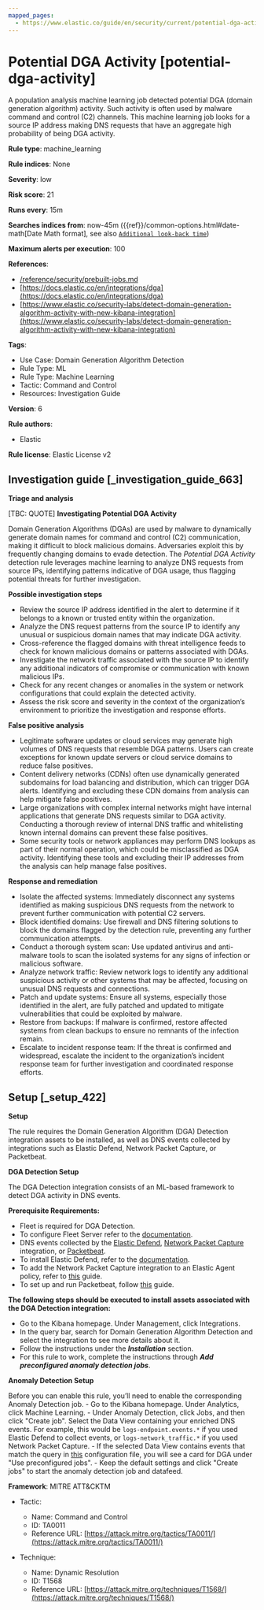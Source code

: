 ```yaml
---
mapped_pages:
  - https://www.elastic.co/guide/en/security/current/potential-dga-activity.html
---
```


# Potential DGA Activity [potential-dga-activity]

A population analysis machine learning job detected potential DGA (domain generation algorithm) activity. Such activity is often used by malware command and control (C2) channels. This machine learning job looks for a source IP address making DNS requests that have an aggregate high probability of being DGA activity.

**Rule type**: machine_learning

**Rule indices**: None

**Severity**: low

**Risk score**: 21

**Runs every**: 15m

**Searches indices from**: now-45m ({{ref}}/common-options.html#date-math[Date Math format], see also [`Additional look-back time`](docs-content://solutions/security/detect-and-alert/create-detection-rule.md#rule-schedule))

**Maximum alerts per execution**: 100

**References**:

* [/reference/security/prebuilt-jobs.md](/reference/prebuilt-jobs.md)
* [https://docs.elastic.co/en/integrations/dga](https://docs.elastic.co/en/integrations/dga)
* [https://www.elastic.co/security-labs/detect-domain-generation-algorithm-activity-with-new-kibana-integration](https://www.elastic.co/security-labs/detect-domain-generation-algorithm-activity-with-new-kibana-integration)

**Tags**:

* Use Case: Domain Generation Algorithm Detection
* Rule Type: ML
* Rule Type: Machine Learning
* Tactic: Command and Control
* Resources: Investigation Guide

**Version**: 6

**Rule authors**:

* Elastic

**Rule license**: Elastic License v2

## Investigation guide [_investigation_guide_663]

**Triage and analysis**

[TBC: QUOTE]
**Investigating Potential DGA Activity**

Domain Generation Algorithms (DGAs) are used by malware to dynamically generate domain names for command and control (C2) communication, making it difficult to block malicious domains. Adversaries exploit this by frequently changing domains to evade detection. The *Potential DGA Activity* detection rule leverages machine learning to analyze DNS requests from source IPs, identifying patterns indicative of DGA usage, thus flagging potential threats for further investigation.

**Possible investigation steps**

* Review the source IP address identified in the alert to determine if it belongs to a known or trusted entity within the organization.
* Analyze the DNS request patterns from the source IP to identify any unusual or suspicious domain names that may indicate DGA activity.
* Cross-reference the flagged domains with threat intelligence feeds to check for known malicious domains or patterns associated with DGAs.
* Investigate the network traffic associated with the source IP to identify any additional indicators of compromise or communication with known malicious IPs.
* Check for any recent changes or anomalies in the system or network configurations that could explain the detected activity.
* Assess the risk score and severity in the context of the organization’s environment to prioritize the investigation and response efforts.

**False positive analysis**

* Legitimate software updates or cloud services may generate high volumes of DNS requests that resemble DGA patterns. Users can create exceptions for known update servers or cloud service domains to reduce false positives.
* Content delivery networks (CDNs) often use dynamically generated subdomains for load balancing and distribution, which can trigger DGA alerts. Identifying and excluding these CDN domains from analysis can help mitigate false positives.
* Large organizations with complex internal networks might have internal applications that generate DNS requests similar to DGA activity. Conducting a thorough review of internal DNS traffic and whitelisting known internal domains can prevent these false positives.
* Some security tools or network appliances may perform DNS lookups as part of their normal operation, which could be misclassified as DGA activity. Identifying these tools and excluding their IP addresses from the analysis can help manage false positives.

**Response and remediation**

* Isolate the affected systems: Immediately disconnect any systems identified as making suspicious DNS requests from the network to prevent further communication with potential C2 servers.
* Block identified domains: Use firewall and DNS filtering solutions to block the domains flagged by the detection rule, preventing any further communication attempts.
* Conduct a thorough system scan: Use updated antivirus and anti-malware tools to scan the isolated systems for any signs of infection or malicious software.
* Analyze network traffic: Review network logs to identify any additional suspicious activity or other systems that may be affected, focusing on unusual DNS requests and connections.
* Patch and update systems: Ensure all systems, especially those identified in the alert, are fully patched and updated to mitigate vulnerabilities that could be exploited by malware.
* Restore from backups: If malware is confirmed, restore affected systems from clean backups to ensure no remnants of the infection remain.
* Escalate to incident response team: If the threat is confirmed and widespread, escalate the incident to the organization’s incident response team for further investigation and coordinated response efforts.


## Setup [_setup_422]

**Setup**

The rule requires the Domain Generation Algorithm (DGA) Detection integration assets to be installed, as well as DNS events collected by integrations such as Elastic Defend, Network Packet Capture, or Packetbeat.

**DGA Detection Setup**

The DGA Detection integration consists of an ML-based framework to detect DGA activity in DNS events.

**Prerequisite Requirements:**

* Fleet is required for DGA Detection.
* To configure Fleet Server refer to the [documentation](docs-content://reference/ingestion-tools/fleet/fleet-server.md).
* DNS events collected by the [Elastic Defend](https://docs.elastic.co/en/integrations/endpoint), [Network Packet Capture](https://docs.elastic.co/integrations/network_traffic) integration, or [Packetbeat](beats://reference/packetbeat/packetbeat-overview.md).
* To install Elastic Defend, refer to the [documentation](docs-content://solutions/security/configure-elastic-defend/install-elastic-defend.md).
* To add the Network Packet Capture integration to an Elastic Agent policy, refer to [this](docs-content://reference/ingestion-tools/fleet/add-integration-to-policy.md) guide.
* To set up and run Packetbeat, follow [this](beats://reference/packetbeat/setting-up-running.md) guide.

**The following steps should be executed to install assets associated with the DGA Detection integration:**

* Go to the Kibana homepage. Under Management, click Integrations.
* In the query bar, search for Domain Generation Algorithm Detection and select the integration to see more details about it.
* Follow the instructions under the ***Installation*** section.
* For this rule to work, complete the instructions through ***Add preconfigured anomaly detection jobs***.

**Anomaly Detection Setup**

Before you can enable this rule, you’ll need to enable the corresponding Anomaly Detection job. - Go to the Kibana homepage. Under Analytics, click Machine Learning. - Under Anomaly Detection, click Jobs, and then click "Create job". Select the Data View containing your enriched DNS events. For example, this would be `logs-endpoint.events.*` if you used Elastic Defend to collect events, or `logs-network_traffic.*` if you used Network Packet Capture. - If the selected Data View contains events that match the query in [this](https://github.com/elastic/integrations/blob/main/packages/dga/kibana/ml_module/dga-ml.json) configuration file, you will see a card for DGA under "Use preconfigured jobs". - Keep the default settings and click "Create jobs" to start the anomaly detection job and datafeed.

**Framework**: MITRE ATT&CKTM

* Tactic:

    * Name: Command and Control
    * ID: TA0011
    * Reference URL: [https://attack.mitre.org/tactics/TA0011/](https://attack.mitre.org/tactics/TA0011/)

* Technique:

    * Name: Dynamic Resolution
    * ID: T1568
    * Reference URL: [https://attack.mitre.org/techniques/T1568/](https://attack.mitre.org/techniques/T1568/)



